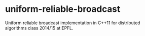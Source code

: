 uniform-reliable-broadcast
==========================

Uniform reliable broadcast implementation in C++11 for distributed algorithms class 2014/15 at EPFL.
